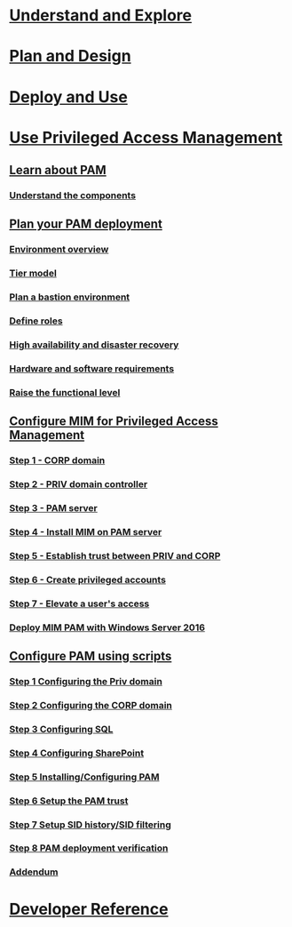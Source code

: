 # [Understand and Explore](/microsoft-identity-manager/understand-explore/microsoft-identity-manager-2016)
# [Plan and Design](/microsoft-identity-manager/plan-design/microsoft-identity-manager-2016-supported-platforms)
# [Deploy and Use](/microsoft-identity-manager/deploy-use/microsoft-identity-manager-deploy)
# [Use Privileged Access Management](privileged-identity-management-for-active-directory-domain-services.md)
## [Learn about PAM](privileged-identity-management-for-active-directory-domain-services.md)
### [Understand the components](principles-of-operation.md)
## [Plan your PAM deployment](environment-overview.md)
### [Environment overview](environment-overview.md)
### [Tier model](tier-model-for-partitioning-administrative-privileges.md)
### [Plan a bastion environment](planning-bastion-environment.md)
### [Define roles](defining-roles-for-pam.md)
### [High availability and disaster recovery](high-availability-disaster-recovery-considerations-bastion-environment.md)
### [Hardware and software requirements](hardware-software-requirements.md)
### [Raise the functional level](raise-bastion-functional-level.md)
## [Configure MIM for Privileged Access Management](configuring-mim-environment-for-pam.md)
### [Step 1 - CORP domain](step-1-prepare-corp-domain.md)
### [Step 2 - PRIV domain controller](step-2-prepare-priv-domain-controller.md)
### [Step 3 - PAM server](step-3-prepare-pam-server.md)
### [Step 4 - Install MIM on PAM server](step-4-install-mim-components-on-pam-server.md)
### [Step 5 - Establish trust between PRIV and CORP](step-5-establish-trust-between-priv-corp-forests.md)
### [Step 6 - Create privileged accounts](step-6-transition-group-to-pam.md)
### [Step 7 - Elevate a user's access](step-7-elevate-user-access.md)
### [Deploy MIM PAM with Windows Server 2016](deploy-pam-with-windows-server-2016.md)
## [Configure PAM using scripts](sp1-pam-configure-using-scripts.md)
### [Step 1 Configuring the Priv domain](sp1-step1-configuring-priv-domain.md)
### [Step 2 Configuring the CORP domain](sp1-step2-configuring-corp-domain.md)
### [Step 3 Configuring SQL](sp1-step3-installing-configuring-sql.md)
### [Step 4 Configuring SharePoint](sp1-step4-configuring-sharepoint.md)
### [Step 5 Installing/Configuring PAM](sp1-step5-configuring-pam.md)
### [Step 6 Setup the PAM trust](sp1-step6-setup-pam-trust.md)
### [Step 7 Setup SID history/SID filtering](sp1-step7-setup-sidhistory-sidfiltering.md)
### [Step 8 PAM deployment verification](sp1-step8-pam-deployment-verification.md)
### [Addendum](sp1-pam-deployment-addendum.md)
# [Developer Reference](/microsoft-identity-manager/reference/microsoft-identity-manager-2016-developer-reference)
